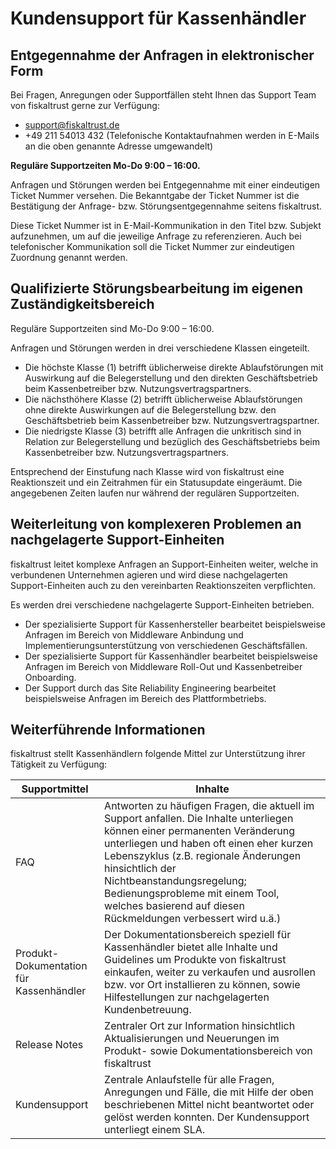 # Kundensupport für Kassenhändler

## Entgegennahme der Anfragen in elektronischer Form 
Bei Fragen, Anregungen oder Supportfällen steht Ihnen das Support Team von fiskaltrust gerne zur Verfügung:

- [support@fiskaltrust.de](mailto:support@fiskaltrust.de) 
- +49 211 54013 432 (Telefonische Kontaktaufnahmen werden in E-Mails an die oben genannte Adresse umgewandelt)

**Reguläre Supportzeiten Mo-Do 9:00 – 16:00.**

Anfragen und Störungen werden bei Entgegennahme mit einer eindeutigen Ticket Nummer versehen. Die Bekanntgabe der Ticket Nummer ist die Bestätigung der Anfrage- bzw. Störungsentgegennahme seitens fiskaltrust. 

Diese Ticket Nummer ist in E-Mail-Kommunikation in den Titel bzw. Subjekt aufzunehmen, um auf die jeweilige Anfrage zu referenzieren. Auch bei telefonischer Kommunikation soll die Ticket Nummer zur eindeutigen Zuordnung genannt werden. 

## Qualifizierte Störungsbearbeitung im eigenen Zuständigkeitsbereich 
Reguläre Supportzeiten sind Mo-Do 9:00 – 16:00. 

Anfragen und Störungen werden in drei verschiedene Klassen eingeteilt. 

- Die höchste Klasse (1) betrifft üblicherweise direkte Ablaufstörungen mit Auswirkung auf die Belegerstellung und den direkten Geschäftsbetrieb beim Kassenbetreiber bzw. Nutzungsvertragspartners. 
- Die nächsthöhere Klasse (2) betrifft üblicherweise Ablaufstörungen ohne direkte Auswirkungen auf die Belegerstellung bzw. den Geschäftsbetrieb beim Kassenbetreiber bzw. Nutzungsvertragspartner. 
- Die niedrigste Klasse (3) betrifft alle Anfragen die unkritisch sind in Relation zur Belegerstellung und bezüglich des Geschäftsbetriebs beim Kassenbetreiber bzw. Nutzungsvertragspartners. 

Entsprechend der Einstufung nach Klasse wird von fiskaltrust eine Reaktionszeit und ein Zeitrahmen für ein Statusupdate eingeräumt. Die angegebenen Zeiten laufen nur während der regulären Supportzeiten. 

## Weiterleitung von komplexeren Problemen an nachgelagerte Support-Einheiten 
fiskaltrust leitet komplexe Anfragen an Support-Einheiten weiter, welche in verbundenen Unternehmen agieren und wird diese nachgelagerten Support-Einheiten auch zu den vereinbarten Reaktionszeiten verpflichten. 

Es werden drei verschiedene nachgelagerte Support-Einheiten betrieben. 

- Der spezialisierte Support für Kassenhersteller bearbeitet beispielsweise Anfragen im Bereich von Middleware Anbindung und Implementierungsunterstützung von verschiedenen Geschäftsfällen.
- Der spezialisierte Support für Kassenhändler bearbeitet beispielsweise Anfragen im Bereich von Middleware Roll-Out und Kassenbetreiber Onboarding. 
- Der Support durch das Site Reliability Engineering bearbeitet beispielsweise Anfragen im Bereich des Plattformbetriebs. 

## Weiterführende Informationen

fiskaltrust stellt Kassenhändlern folgende Mittel zur Unterstützung ihrer Tätigkeit zu Verfügung:

| Supportmittel                           | Inhalte                                                      |
| --------------------------------------- | ------------------------------------------------------------ |
| FAQ                                     | Antworten zu häufigen Fragen, die aktuell im Support anfallen. Die Inhalte unterliegen können einer permanenten Veränderung unterliegen und haben oft einen eher kurzen Lebenszyklus (z.B. regionale Änderungen hinsichtlich der Nichtbeanstandungsregelung; Bedienungsprobleme mit einem Tool, welches basierend auf diesen Rückmeldungen verbessert wird u.ä.) |
| Produkt-Dokumentation für Kassenhändler | Der Dokumentationsbereich speziell für Kassenhändler bietet alle Inhalte und Guidelines um Produkte von fiskaltrust einkaufen, weiter zu verkaufen und ausrollen bzw. vor Ort installieren zu können, sowie Hilfestellungen zur nachgelagerten Kundenbetreuung. |
| Release Notes                           | Zentraler Ort zur Information hinsichtlich Aktualisierungen und Neuerungen im Produkt- sowie Dokumentationsbereich von fiskaltrust |
| Kundensupport                           | Zentrale Anlaufstelle für alle Fragen, Anregungen und Fälle, die mit Hilfe der oben beschriebenen Mittel nicht beantwortet oder gelöst werden konnten. Der Kundensupport unterliegt einem SLA. |

